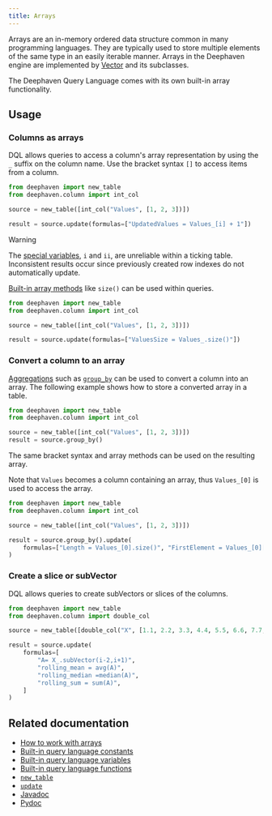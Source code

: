 ```yaml
---
title: Arrays
---
```


Arrays are an in-memory ordered data structure common in many programming languages. They are typically used to store multiple elements of the same type in an easily iterable manner. Arrays in the Deephaven engine are implemented by [Vector](/core/javadoc/io/deephaven/vector/Vector.html) and its subclasses.

The Deephaven Query Language comes with its own built-in array functionality.

## Usage

### Columns as arrays

DQL allows queries to access a column's array representation by using the `_` suffix on the column name. Use the bracket
syntax `[]` to access items from a column.

```python order=source,result
from deephaven import new_table
from deephaven.column import int_col

source = new_table([int_col("Values", [1, 2, 3])])

result = source.update(formulas=["UpdatedValues = Values_[i] + 1"])
```

> [!WARNING]
> The [special variables](../variables/special-variables.md), `i` and `ii`, are unreliable within a ticking table.
> Inconsistent results occur since previously created row indexes do not automatically update.

[Built-in array methods](/core/javadoc/io/deephaven/vector/Vector.html) like `size()` can be used
within queries.

```python order=source,result
from deephaven import new_table
from deephaven.column import int_col

source = new_table([int_col("Values", [1, 2, 3])])

result = source.update(formulas=["ValuesSize = Values_.size()"])
```

### Convert a column to an array

[Aggregations](../../../how-to-guides/dedicated-aggregations.md) such
as [`group_by`](../../table-operations/group-and-aggregate/groupBy.md) can be used to convert a column into an array.
The following example shows how to store a converted array in a table.

```python order=source,result
from deephaven import new_table
from deephaven.column import int_col

source = new_table([int_col("Values", [1, 2, 3])])
result = source.group_by()
```

The same bracket syntax and array methods can be used on the resulting array.

Note that `Values` becomes a column containing an array, thus `Values_[0]` is used to access the array.

```python order=source,result
from deephaven import new_table
from deephaven.column import int_col

source = new_table([int_col("Values", [1, 2, 3])])

result = source.group_by().update(
    formulas=["Length = Values_[0].size()", "FirstElement = Values_[0][0]"]
)
```

### Create a slice or subVector

DQL allows queries to create subVectors or slices of the columns.

```python order=source,result
from deephaven import new_table
from deephaven.column import double_col

source = new_table([double_col("X", [1.1, 2.2, 3.3, 4.4, 5.5, 6.6, 7.7, 8.8, 9.9])])

result = source.update(
    formulas=[
        "A= X_.subVector(i-2,i+1)",
        "rolling_mean = avg(A)",
        "rolling_median =median(A)",
        "rolling_sum = sum(A)",
    ]
)
```

## Related documentation

- [How to work with arrays](../../../how-to-guides/work-with-arrays.md)
- [Built-in query language constants](../../../how-to-guides/built-in-constants.md)
- [Built-in query language variables](../../../how-to-guides/built-in-variables.md)
- [Built-in query language functions](../../../how-to-guides/built-in-functions.md)
- [`new_table`](../../table-operations/create/newTable.md)
- [`update`](../../table-operations/select/update.md)
- [Javadoc](/core/javadoc/io/deephaven/vector/Vector.html)
- [Pydoc](/core/pydoc/code/deephaven.dtypes.html#deephaven.dtypes.array)
